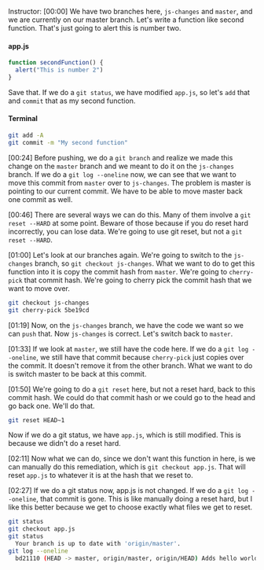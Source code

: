 Instructor: [00:00] We have two branches here, `js-changes` and `master`, and we are currently on our master branch. Let's write a function like second function. That's just going to alert this is number two. 

#### app.js
```js
function secondFunction() {
  alert("This is number 2")
}
```

Save that. If we do a `git status`, we have modified `app.js`, so let's `add` that and `commit` that as my second function.

#### Terminal
```bash
git add -A
git commit -m "My second function"
```

[00:24] Before pushing, we do a `git branch` and realize we made this change on the `master` branch and we meant to do it on the `js-changes` branch. If we do a `git log --oneline` now, we can see that we want to move this commit from `master` over to `js-changes`. The problem is master is pointing to our current commit. We have to be able to move master back one commit as well.

[00:46] There are several ways we can do this. Many of them involve a `git reset --HARD` at some point. Beware of those because if you do reset hard incorrectly, you can lose data. We're going to use git reset, but not a `git reset --HARD`.

[01:00] Let's look at our branches again. We're going to switch to the `js-changes` branch, so `git checkout js-changes`. What we want to do to get this function into it is copy the commit hash from `master`. We're going to `cherry-pick` that commit hash. We're going to cherry pick the commit hash that we want to move over.

```bash
git checkout js-changes
git cherry-pick 5be19cd
```

[01:19] Now, on the `js-changes` branch, we have the code we want so we can `push` that. Now `js-changes` is correct. Let's switch back to `master`.

[01:33] If we look at `master`, we still have the code here. If we do a `git log --oneline`, we still have that commit because `cherry-pick` just copies over the commit. It doesn't remove it from the other branch. What we want to do is switch master to be back at this commit.

[01:50] We're going to do a `git reset` here, but not a reset hard, back to this commit hash. We could do that commit hash or we could go to the head and go back one. We'll do that. 

```bash
git reset HEAD~1
```

Now if we do a git status, we have `app.js`, which is still modified. This is because we didn't do a reset hard.

[02:11] Now what we can do, since we don't want this function in here, is we can manually do this remediation, which is `git checkout app.js`. That will reset `app.js` to whatever it is at the hash that we reset to.

[02:27] If we do a git status now, app.js is not changed. If we do a `git log --oneline`, that commit is gone. This is like manually doing a reset hard, but I like this better because we get to choose exactly what files we get to reset.

```bash
git status
git checkout app.js
git status
  Your branch is up to date with 'origin/master'.
git log --oneline
  bd21110 (HEAD -> master, origin/master, origin/HEAD) Adds hello world
```